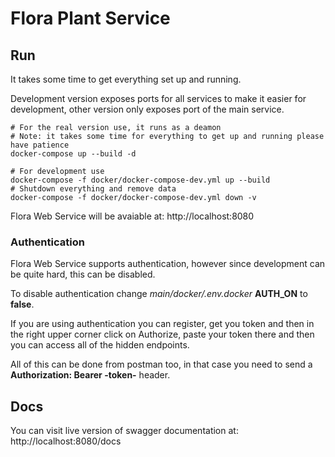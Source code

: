 # Flora Plant Service


## Run 

It takes some time to get everything set up and running.

Development version exposes ports for all services to make it easier for development,
other version only exposes port of the main service. 

```shell
# For the real version use, it runs as a deamon
# Note: it takes some time for everything to get up and running please have patience
docker-compose up --build -d

# For development use
docker-compose -f docker/docker-compose-dev.yml up --build 
# Shutdown everything and remove data
docker-compose -f docker/docker-compose-dev.yml down -v 
```

Flora Web Service will be avaiable at: http://localhost:8080

### Authentication

Flora Web Service supports authentication, however since development can be quite hard, this can be disabled. 

To disable authentication change *main/docker/.env.docker* **AUTH_ON** to **false**.

If you are using authentication you can register, get you token and then in the right upper corner click on Authorize, paste your token there and then you can access all of the hidden endpoints.

All of this can be done from postman too, in that case you need to send a 
**Authorization: Bearer -token-** header.

## Docs

You can visit live version of swagger documentation at: http://localhost:8080/docs
